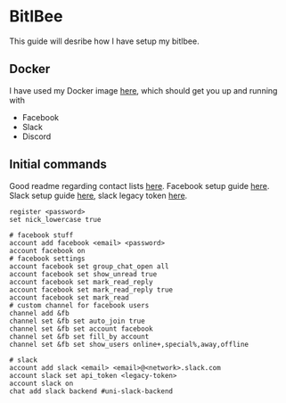 # BitlBee
This guide will desribe how I have setup my bitlbee.

## Docker 
I have used my Docker image [here](https://github.com/eyJhb/docker-images/tree/master/bitlbee), which should get you up and running with 

- Facebook
- Slack
- Discord

## Initial commands

Good readme regarding contact lists [here](https://wiki.bitlbee.org/ManagingContactList).
Facebook setup guide [here](https://wiki.bitlbee.org/HowtoFacebookMQTT).
Slack setup guide [here](https://blog.nobugware.com/post/2018/bitlbee_slack_hangouts_facebook_irc_gateway/), slack legacy token [here](https://api.slack.com/custom-integrations/legacy-tokens).

```
register <password>
set nick_lowercase true

# facebook stuff
account add facebook <email> <password>
account facebook on
# facebook settings
account facebook set group_chat_open all
account facebook set show_unread true
account facebook set mark_read_reply
account facebook set mark_read_reply true
account facebook set mark_read 
# custom channel for facebook users
channel add &fb
channel set &fb set auto_join true
channel set &fb set account facebook 
channel set &fb set fill_by account
channel set &fb set show_users online+,special%,away,offline

# slack
account add slack <email> <email>@<network>.slack.com
account slack set api_token <legacy-token>
account slack on
chat add slack backend #uni-slack-backend
```


